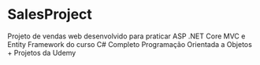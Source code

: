 # SalesProject

Projeto de vendas web desenvolvido para praticar ASP .NET Core MVC e Entity Framework do curso C# Completo Programação Orientada a Objetos + Projetos da Udemy
